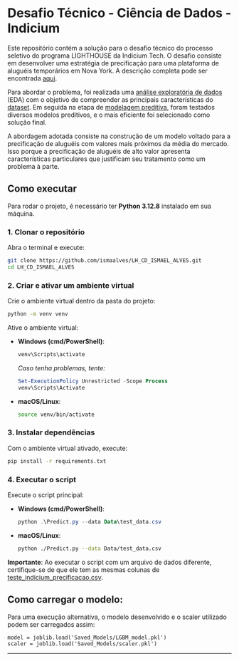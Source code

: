 # Desafio Técnico - Ciência de Dados - Indicium

Este repositório contém a solução para o desafio técnico do processo seletivo do programa LIGHTHOUSE da Indicium Tech. O desafio consiste em desenvolver uma estratégia de precificação para uma plataforma de aluguéis temporários em Nova York. A descrição completa pode ser encontrada [aqui](Descrição.md).  

Para abordar o problema, foi realizada uma [análise exploratória de dados](EDA.ipynb) (EDA) com o objetivo de compreender as principais características do [dataset](Data/teste_indicium_precificacao.csv). Em seguida na etapa de [modelagem preditiva](Predictive_Modeling.ipynb), foram testados diversos modelos preditivos, e o mais eficiente foi selecionado como solução final.  

A abordagem adotada consiste na construção de um modelo voltado para a precificação de aluguéis com valores mais próximos da média do mercado. Isso porque a precificação de aluguéis de alto valor apresenta características particulares que justificam seu tratamento como um problema à parte.  

## Como executar  

Para rodar o projeto, é necessário ter **Python 3.12.8** instalado em sua máquina.  

### 1. Clonar o repositório  

Abra o terminal e execute:  

```bash
git clone https://github.com/ismaalves/LH_CD_ISMAEL_ALVES.git
cd LH_CD_ISMAEL_ALVES
```

### 2. Criar e ativar um ambiente virtual  

Crie o ambiente virtual dentro da pasta do projeto:  

```bash
python -m venv venv
```

Ative o ambiente virtual:  

- **Windows (cmd/PowerShell)**:  

    ```powershell
    venv\Scripts\activate
    ```

    *Caso tenha problemas, tente:*  

    ```powershell
    Set-ExecutionPolicy Unrestricted -Scope Process
    venv\Scripts\Activate
    ```

- **macOS/Linux**:  

    ```bash
    source venv/bin/activate
    ```

### 3. Instalar dependências  

Com o ambiente virtual ativado, execute:  

```bash
pip install -r requirements.txt
```

### 4. Executar o script  

Execute o script principal:  

- **Windows (cmd/PowerShell)**:  

    ```powershell
    python .\Predict.py --data Data\test_data.csv
    ```

- **macOS/Linux**:  

    ```bash
    python ./Predict.py --data Data/test_data.csv
    ```
**Importante**: Ao executar o script com um arquivo de dados diferente, certifique-se de que ele tem as mesmas colunas de [teste_indicium_precificacao.csv](Data/teste_indicium_precificacao.csv).

## Como carregar o modelo:

Para uma execução alternativa, o modelo desenvolvido e o scaler utilizado podem ser carregados assim:

```
model = joblib.load('Saved_Models/LGBM_model.pkl')
scaler = joblib.load('Saved_Models/scaler.pkl')
```
---
